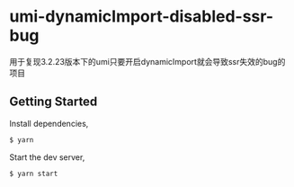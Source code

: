 # umi-dynamicImport-disabled-ssr-bug

用于复现3.2.23版本下的umi只要开启dynamicImport就会导致ssr失效的bug的项目


## Getting Started

Install dependencies,

```bash
$ yarn
```

Start the dev server,

```bash
$ yarn start
```
